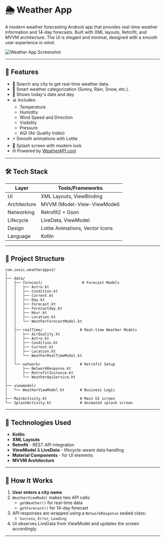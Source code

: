# 🌦️ Weather App

A modern weather forecasting Android app that provides real-time weather information and 14-day forecasts. Built with XML layouts, Retrofit, and MVVM architecture. The UI is elegant and minimal, designed with a smooth user experience in mind.

![Weather App Screenshot](./preview.png) <!-- Replace with your screenshot path -->

---

## 🚀 Features

- 🌇 Search any city to get real-time weather data.
- 🧠 Smart weather categorization (Sunny, Rain, Snow, etc.).
- 📅 Shows today's date and day.
- 📊 Includes:
  - Temperature
  - Humidity
  - Wind Speed and Direction
  - Visibility
  - Pressure
  - AQI (Air Quality Index)
- ⚡ Smooth animations with Lottie
- 📱 Splash screen with modern look
- 🌐 Powered by [WeatherAPI.com](https://www.weatherapi.com/)

---

## 🛠️ Tech Stack

| Layer           | Tools/Frameworks                |
|----------------|----------------------------------|
| UI             | XML Layouts, ViewBinding         |
| Architecture   | MVVM (Model-View-ViewModel)      |
| Networking     | Retrofit2 + Gson                 |
| Lifecycle      | LiveData, ViewModel              |
| Design         | Lottie Animations, Vector Icons  |
| Language       | Kotlin                           |

---

## 📂 Project Structure
```
com.ionic.weatherappv2/
│
├── data/
│   ├── forecast/                  # Forecast Models
│   │   ├── Astro.kt
│   │   ├── Condition.kt
│   │   ├── Current.kt
│   │   ├── Day.kt
│   │   ├── Forecast.kt
│   │   ├── Forecastday.kt
│   │   ├── Hour.kt
│   │   ├── Location.kt
│   │   └── WeatherForecastModel.kt
│   │
│   ├── realTime/                 # Real-time Weather Models
│   │   ├── AirQuality.kt
│   │   ├── Astro.kt
│   │   ├── Condition.kt
│   │   ├── Current.kt
│   │   ├── Location.kt
│   │   └── WeatherRealTimeModel.kt
│   │
│   └── network/                  # Retrofit Setup
│       ├── NetworkResponse.kt
│       ├── RetrofitInstance.kt
│       └── WeatherApiService.kt
│
├── viewmodel/
│   └── WeatherViewModel.kt       # Business Logic
│
├── MainActivity.kt               # Main UI screen
└── SplashActivity.kt             # Animated splash screen

```
---

## 🔧 Technologies Used

- **Kotlin**
- **XML Layouts**
- **Retrofit** - REST API integration
- **ViewModel** & **LiveData** - lifecycle-aware data handling
- **Material Components** - for UI elements
- **MVVM Architecture**

---

## 🧠 How It Works

1. **User enters a city name**
2. `WeatherViewModel` makes two API calls:
   - `getWeather()` for real-time data
   - `getForecast()` for 14-day forecast
3. API responses are wrapped using a `NetworkResponse` sealed class:
   - `Success`, `Error`, `Loading`
4. UI observes LiveData from ViewModel and updates the screen accordingly.

---
